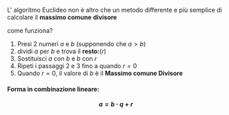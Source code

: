L' algoritmo Euclideo non è altro che un metodo differente e più semplice di calcolare il **massimo comune** **divisore** 

come funziona?
1. Presi 2 numeri $a$ e $b$ (supponendo che $a>b$)
2. dividi $a$ per $b$  e trova il **resto:**($r$)
3. Sostituisci $a$ con $b$ e $b$ con $r$
4. Ripeti i passaggi 2 e 3 fino a quando $r=0$
5. Quando $r=0$, il valore di $b$ è il **Massimo comune Divisore**
#### **Forma in combinazione lineare:**
**$$a=b⋅q+r$$**
